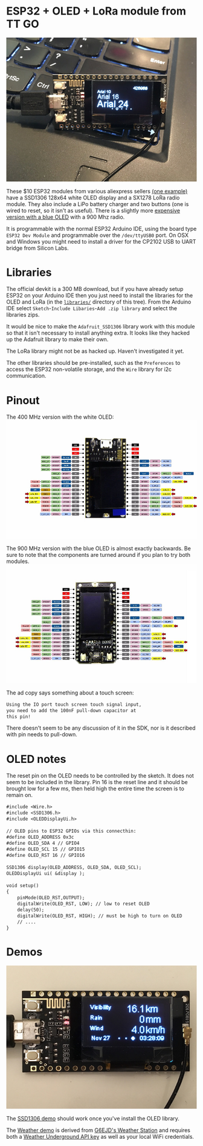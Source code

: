 ESP32 + OLED + LoRa module from TT GO
===
![SSD1306 UI demo](images/ssd1306-demo.jpg)

These $10 ESP32 modules from various aliexpress sellers [(one example)](https://www.aliexpress.com/item/2pcs-TTGO-LORA-SX1278-ESP32-0-96-OLED-16-Mt-bytes-128-Mt-bit-433Mhz-for/32833821668.html)
have a SSD1306 128x64 white OLED display and a SX1278 LoRa radio module.
They also include a LiPo battery charger and two buttons (one is wired to
reset, so it isn't as useful).  There is a slightly more [expensive version
with a blue OLED](https://www.aliexpress.com/item/2pcs-of-868MHz-915MHz-SX1276-ESP32-LoRa-0-96-Inch-Blue-OLED-Display-Bluetooth-WIFI-Kit/32840618066.html)
with a 900 Mhz radio.

It is programmable with the normal ESP32 Arduino IDE, using
the board type `ESP32 Dev Module` and programmable over the
`/dev/ttyUSB0` port.  On OSX and Windows you might need to install
a driver for the CP2102 USB to UART bridge from Silicon Labs.

Libraries
===
The official devkit is a 300 MB download, but if you have already setup
ESP32 on your Arduino IDE then you just need to install the libraries
for the OLED and LoRa (in the [`libraries/`](libraries/) directory of
this tree).  From the Arduino IDE select
`Sketch`-`Include Libaries`-`Add .zip library`
and select the libraries zips.

It would be nice to make the `Adafruit_SSD1306` library work with this
module so that it isn't necessary to install anything extra.  It looks like
they hacked up the Adafruit library to make their own.

The LoRa library might not be as hacked up.  Haven't investigated it yet.

The other libraries should be pre-installed, such as the `Preferences`
to access the ESP32 non-volatile storage, and the `Wire` library for
i2c communication.

Pinout
===
The 400 MHz version with the white OLED:
![TTGO ESP32 module pinout](images/esp32-pinout.jpg)

The 900 MHz version with the blue OLED is almost exactly backwards.
Be sure to note that the components are turned around if you plan to try both
modules.
![TTGO ESP32 module pinout](images/esp32-pinout2.jpg)


The ad copy says something about a touch screen:

    Using the IO port touch screen touch signal input,
    you need to add the 100nF pull-down capacitor at
    this pin!

There doesn't seem to be any discussion of it in the SDK, nor is it
described with pin needs to pull-down.

OLED notes
===

The reset pin on the OLED needs to be controlled by the sketch. It does
not seem to be included in the library.  Pin 16 is the reset line and
it should be brought low for a few ms, then held high the entire time
the screen is to remain on.

	#include <Wire.h>
	#include <SSD1306.h>
	#include <OLEDDisplayUi.h>

	// OLED pins to ESP32 GPIOs via this connecthin:
	#define OLED_ADDRESS 0x3c
	#define OLED_SDA 4 // GPIO4
	#define OLED_SCL 15 // GPIO15
	#define OLED_RST 16 // GPIO16

	SSD1306 display(OLED_ADDRESS, OLED_SDA, OLED_SCL);
	OLEDDisplayUi ui( &display );

	void setup()
	{
		pinMode(OLED_RST,OUTPUT);
		digitalWrite(OLED_RST, LOW); // low to reset OLED
		delay(50); 
		digitalWrite(OLED_RST, HIGH); // must be high to turn on OLED
		// ....
	}


Demos
===
![Weather station demo](images/weather-demo.jpg)

The [SSD1306 demo](demo/SSD1306UiDemo/) should work once
you've install the OLED library.

The [Weather demo](demo/Weather/) is derived from
[G6EJD's Weather Station](https://github.com/G6EJD/ESP32-Weather-Station-using-1.3-OLED)
and requires both a [Weather Underground API key](https://www.wunderground.com/weather/api/)
as well as your local WiFi credentials.
